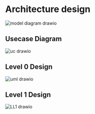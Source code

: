 
# Architecture design

![model diagram drawio](https://user-images.githubusercontent.com/98818228/156749504-e387c940-1047-434d-bbc3-f6f16bc36273.png)

## Usecase Diagram

![uc drawio](https://user-images.githubusercontent.com/98818228/157049025-92729393-b38e-45ba-a5d3-76ec5647de32.png)

## Level 0 Design
![uml drawio](https://user-images.githubusercontent.com/98818228/157047028-ae3b4f31-556b-454e-b784-f8eb53e7a5f6.png)

## Level 1 Design
![LL1 drawio](https://user-images.githubusercontent.com/98818228/157047036-30ac068f-41b2-4525-b8bc-791d2599855e.png)